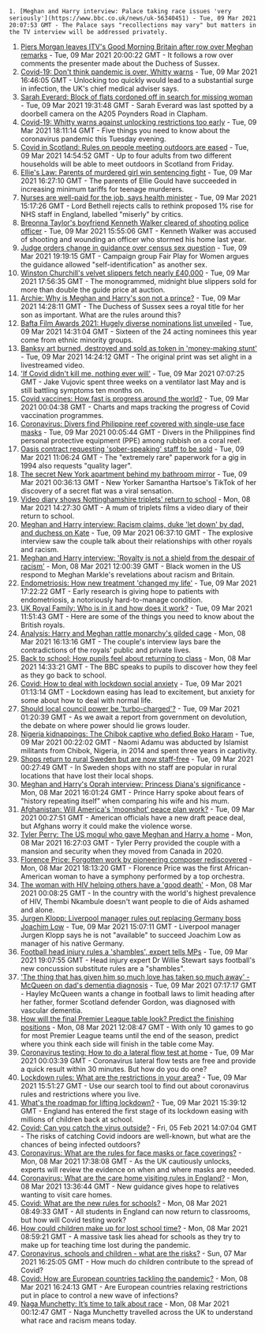 
    1. [Meghan and Harry interview: Palace taking race issues 'very seriously'](https://www.bbc.co.uk/news/uk-56340451) - Tue, 09 Mar 2021 20:07:53 GMT - The Palace says "recollections may vary" but matters in the TV interview will be addressed privately.
1. [Piers Morgan leaves ITV's Good Morning Britain after row over Meghan remarks](https://www.bbc.co.uk/news/entertainment-arts-56334082) - Tue, 09 Mar 2021 20:00:22 GMT - It follows a row over comments the presenter made about the Duchess of Sussex.
1. [Covid-19: Don't think pandemic is over, Whitty warns](https://www.bbc.co.uk/news/health-56334902) - Tue, 09 Mar 2021 16:46:05 GMT - Unlocking too quickly would lead to a substantial surge in infection, the UK's chief medical adviser says.
1. [Sarah Everard: Block of flats cordoned off in search for missing woman](https://www.bbc.co.uk/news/uk-england-london-56331944) - Tue, 09 Mar 2021 19:31:48 GMT - Sarah Everard was last spotted by a doorbell camera on the A205 Poynders Road in Clapham.
1. [Covid-19: Whitty warns against unlocking restrictions too early](https://www.bbc.co.uk/news/uk-56338096) - Tue, 09 Mar 2021 18:11:14 GMT - Five things you need to know about the coronavirus pandemic this Tuesday evening.
1. [Covid in Scotland: Rules on people meeting outdoors are eased](https://www.bbc.co.uk/news/uk-scotland-56337475) - Tue, 09 Mar 2021 14:54:52 GMT - Up to four adults from two different households will be able to meet outdoors in Scotland from Friday.
1. [Ellie's Law: Parents of murdered girl win sentencing fight](https://www.bbc.co.uk/news/uk-england-wiltshire-56338217) - Tue, 09 Mar 2021 16:27:10 GMT - The parents of Ellie Gould have succeeded in increasing minimum tariffs for teenage murderers.
1. [Nurses are well-paid for the job, says health minister](https://www.bbc.co.uk/news/uk-politics-56260038) - Tue, 09 Mar 2021 15:17:26 GMT - Lord Bethell rejects calls to rethink proposed 1% rise for NHS staff in England, labelled "miserly" by critics.
1. [Breonna Taylor's boyfriend Kenneth Walker cleared of shooting police officer](https://www.bbc.co.uk/news/newsbeat-56331483) - Tue, 09 Mar 2021 15:55:06 GMT - Kenneth Walker was accused of shooting and wounding an officer who stormed his home last year.
1. [Judge orders change in guidance over census sex question](https://www.bbc.co.uk/news/uk-56338666) - Tue, 09 Mar 2021 19:19:15 GMT - Campaign group Fair Play for Women argues the guidance allowed "self-identification" as another sex.
1. [Winston Churchill's velvet slippers fetch nearly £40,000](https://www.bbc.co.uk/news/uk-england-sussex-56339967) - Tue, 09 Mar 2021 17:56:35 GMT - The monogrammed, midnight blue slippers sold for more than double the guide price at auction.
1. [Archie: Why is Meghan and Harry's son not a prince?](https://www.bbc.co.uk/news/uk-56325934) - Tue, 09 Mar 2021 14:28:11 GMT - The Duchess of Sussex sees a royal title for her son as important. What are the rules around this?
1. [Bafta Film Awards 2021: Hugely diverse nominations list unveiled](https://www.bbc.co.uk/news/entertainment-arts-56319617) - Tue, 09 Mar 2021 14:31:04 GMT - Sixteen of the 24 acting nominees this year come from ethnic minority groups.
1. [Banksy art burned, destroyed and sold as token in 'money-making stunt'](https://www.bbc.co.uk/news/technology-56335948) - Tue, 09 Mar 2021 14:24:12 GMT - The original print was set alight in a livestreamed video.
1. ['If Covid didn't kill me, nothing ever will'](https://www.bbc.co.uk/news/health-56324826) - Tue, 09 Mar 2021 07:07:25 GMT - Jake Vujovic spent three weeks on a ventilator last May and is still battling symptoms ten months on.
1. [Covid vaccines: How fast is progress around the world?](https://www.bbc.co.uk/news/world-56237778) - Tue, 09 Mar 2021 00:04:38 GMT - Charts and maps tracking the progress of Covid vaccination programmes.
1. [Coronavirus: Divers find Philippine reef covered with single-use face masks](https://www.bbc.co.uk/news/world-asia-56322369) - Tue, 09 Mar 2021 00:05:44 GMT - Divers in the Philippines find personal protective equipment (PPE) among rubbish on a coral reef.
1. [Oasis contract requesting 'sober-speaking' staff to be sold](https://www.bbc.co.uk/news/uk-england-derbyshire-56333110) - Tue, 09 Mar 2021 11:06:24 GMT - The "extremely rare" paperwork for a gig in 1994 also requests "quality lager".
1. [The secret New York apartment behind my bathroom mirror](https://www.bbc.co.uk/news/world-us-canada-56324046) - Tue, 09 Mar 2021 00:36:13 GMT - New Yorker Samantha Hartsoe's TikTok of her discovery of a secret flat was a viral sensation.
1. [Video diary shows Nottinghamshire triplets' return to school](https://www.bbc.co.uk/news/uk-england-nottinghamshire-56324013) - Mon, 08 Mar 2021 14:27:30 GMT - A mum of triplets films a video diary of their return to school.
1. [Meghan and Harry interview: Racism claims, duke 'let down' by dad, and duchess on Kate](https://www.bbc.co.uk/news/uk-56316659) - Tue, 09 Mar 2021 06:37:10 GMT - The explosive interview saw the couple talk about their relationships with other royals and racism.
1. [Meghan and Harry interview: 'Royalty is not a shield from the despair of racism'](https://www.bbc.co.uk/news/world-us-canada-56320101) - Mon, 08 Mar 2021 12:00:39 GMT - Black women in the US respond to Meghan Markle's revelations about racism and Britain.
1. [Endometriosis: How new treatment 'changed my life'](https://www.bbc.co.uk/news/health-56245521) - Tue, 09 Mar 2021 17:22:22 GMT - Early research is giving hope to patients with endometriosis, a notoriously hard-to-manage condition.
1. [UK Royal Family: Who is in it and how does it work?](https://www.bbc.co.uk/news/uk-56201331) - Tue, 09 Mar 2021 11:51:43 GMT - Here are some of the things you need to know about the British royals.
1. [Analysis: Harry and Meghan rattle monarchy's gilded cage](https://www.bbc.co.uk/news/uk-56326048) - Mon, 08 Mar 2021 16:13:16 GMT - The couple's interview lays bare the contradictions of the royals' public and private lives.
1. [Back to school: How pupils feel about returning to class](https://www.bbc.co.uk/news/uk-england-suffolk-56321188) - Mon, 08 Mar 2021 14:33:21 GMT - The BBC speaks to pupils to discover how they feel as they go back to school.
1. [Covid: How to deal with lockdown social anxiety](https://www.bbc.co.uk/news/newsbeat-56323453) - Tue, 09 Mar 2021 01:13:14 GMT - Lockdown easing has lead to excitement, but anxiety for some about how to deal with normal life.
1. [Should local council power be 'turbo-charged'?](https://www.bbc.co.uk/news/uk-politics-56324395) - Tue, 09 Mar 2021 01:20:39 GMT - As we await a report from government on devolution, the debate on where power should lie grows louder.
1. [Nigeria kidnappings: The Chibok captive who defied Boko Haram](https://www.bbc.co.uk/news/world-africa-56321789) - Tue, 09 Mar 2021 00:22:02 GMT - Naomi Adamu was abducted by Islamist militants from Chibok, Nigeria, in 2014 and spent three years in captivity.
1. [Shops return to rural Sweden but are now staff-free](https://www.bbc.co.uk/news/business-56237988) - Tue, 09 Mar 2021 00:27:49 GMT - In Sweden shops with no staff are popular in rural locations that have lost their local shops.
1. [Meghan and Harry's Oprah interview: Princess Diana's significance](https://www.bbc.co.uk/news/newsbeat-49905596) - Mon, 08 Mar 2021 16:01:24 GMT - Prince Harry spoke about fears of "history repeating itself" when comparing his wife and his mum.
1. [Afghanistan: Will America's 'moonshot' peace plan work?](https://www.bbc.co.uk/news/world-asia-56322062) - Tue, 09 Mar 2021 00:27:51 GMT - American officials have a new draft peace deal, but Afghans worry it could make the violence worse.
1. [Tyler Perry: The US mogul who gave Meghan and Harry a home](https://www.bbc.co.uk/news/world-us-canada-56320290) - Mon, 08 Mar 2021 16:27:03 GMT - Tyler Perry provided the couple with a mansion and security when they moved from Canada in 2020.
1. [Florence Price: Forgotten work by pioneering composer rediscovered](https://www.bbc.co.uk/news/entertainment-arts-56322440) - Mon, 08 Mar 2021 18:13:20 GMT - Florence Price was the first African-American woman to have a symphony performed by a top orchestra.
1. [The woman with HIV helping others have a 'good death'](https://www.bbc.co.uk/news/stories-56282751) - Mon, 08 Mar 2021 00:08:25 GMT - In the country with the world's highest prevalence of HIV, Thembi Nkambule doesn't want people to die of Aids ashamed and alone.
1. [Jurgen Klopp: Liverpool manager rules out replacing Germany boss Joachim Low](https://www.bbc.co.uk/sport/football/56335941) - Tue, 09 Mar 2021 15:07:11 GMT - Liverpool manager Jurgen Klopp says he is not "available" to succeed Joachim Low as manager of his native Germany.
1. [Football head injury rules a 'shambles', expert tells MPs](https://www.bbc.co.uk/sport/football/56336819) - Tue, 09 Mar 2021 19:07:55 GMT - Head injury expert Dr Willie Stewart says football's new concussion substitute rules are a "shambles".
1. ['The thing that has given him so much love has taken so much away' - McQueen on dad's dementia diagnosis](https://www.bbc.co.uk/sport/football/56324874) - Tue, 09 Mar 2021 07:17:17 GMT - Hayley McQueen wants a change in football laws to limit heading after her father, former Scotland defender Gordon, was diagnosed with vascular dementia.
1. [How will the final Premier League table look? Predict the finishing positions](https://www.bbc.co.uk/sport/football/56269978) - Mon, 08 Mar 2021 12:08:47 GMT - With only 10 games to go for most Premier League teams until the end of the season, predict where you think each side will finish in the table come May.
1. [Coronavirus testing: How to do a lateral flow test at home](https://www.bbc.co.uk/news/health-56326456) - Tue, 09 Mar 2021 00:03:39 GMT - Coronavirus lateral flow tests are free and provide a quick result within 30 minutes. But how do you do one?
1. [Lockdown rules: What are the restrictions in your area?](https://www.bbc.co.uk/news/uk-54373904) - Tue, 09 Mar 2021 15:51:27 GMT - Use our search tool to find out about coronavirus rules and restrictions where you live.
1. [What's the roadmap for lifting lockdown?](https://www.bbc.co.uk/news/explainers-52530518) - Tue, 09 Mar 2021 15:39:12 GMT - England has entered the first stage of its lockdown easing with millions of children back at school.
1. [Covid: Can you catch the virus outside?](https://www.bbc.co.uk/news/explainers-55680305) - Fri, 05 Feb 2021 14:07:04 GMT - The risks of catching Covid indoors are well-known, but what are the chances of being infected outdoors?
1. [Coronavirus: What are the rules for face masks or face coverings?](https://www.bbc.co.uk/news/health-51205344) - Mon, 08 Mar 2021 17:38:08 GMT - As the UK cautiously unlocks, experts will review the evidence on when and where masks are needed.
1. [Coronavirus: What are the care home visiting rules in England?](https://www.bbc.co.uk/news/explainers-53503712) - Mon, 08 Mar 2021 13:36:44 GMT - New guidance gives hope to relatives wanting to visit care homes.
1. [Covid: What are the new rules for schools?](https://www.bbc.co.uk/news/education-51643556) - Mon, 08 Mar 2021 08:49:33 GMT - All students in England can now return to classrooms, but how will Covid testing work?
1. [How could children make up for lost school time?](https://www.bbc.co.uk/news/explainers-55938837) - Mon, 08 Mar 2021 08:59:21 GMT - A massive task lies ahead for schools as they try to make up for teaching time lost during the pandemic.
1. [Coronavirus, schools and children - what are the risks?](https://www.bbc.co.uk/news/health-52003804) - Sun, 07 Mar 2021 16:25:05 GMT - How much do children contribute to the spread of Covid?
1. [Covid: How are European countries tackling the pandemic?](https://www.bbc.co.uk/news/explainers-53640249) - Mon, 08 Mar 2021 16:24:13 GMT - Are European countries relaxing restrictions put in place to control a new wave of infections?
1. [Naga Munchetty: It’s time to talk about race](https://www.bbc.co.uk/news/stories-56253480) - Mon, 08 Mar 2021 00:12:47 GMT - Naga Munchetty travelled across the UK to understand what race and racism means today.

